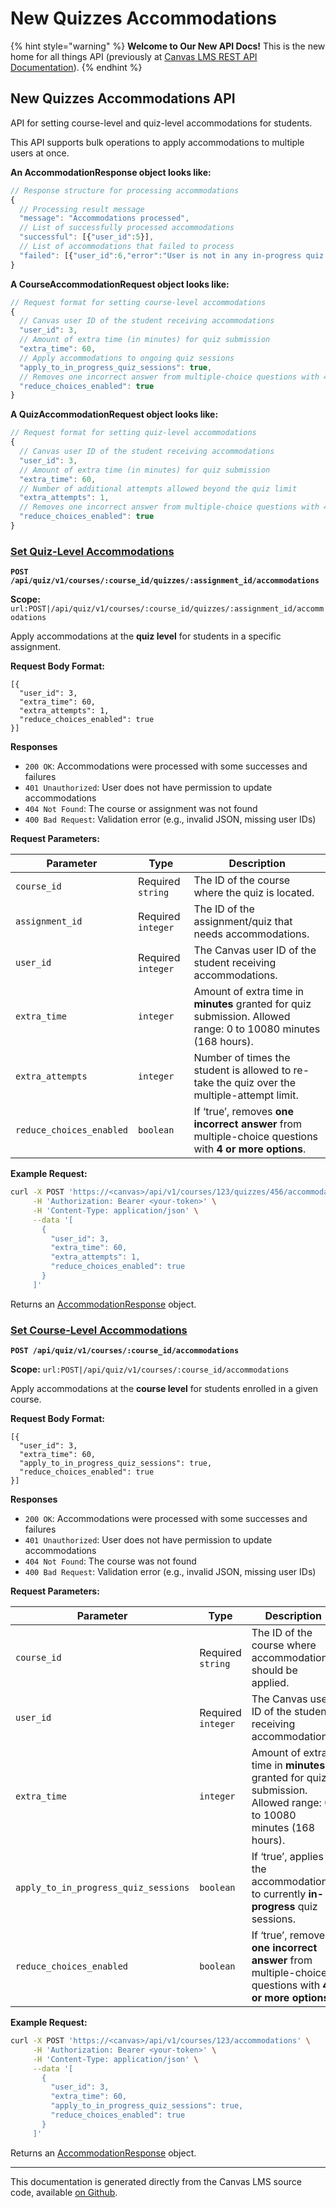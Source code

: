 # New Quizzes Accommodations

{% hint style="warning" %}
**Welcome to Our New API Docs!** This is the new home for all things API (previously at [Canvas LMS REST API Documentation](https://api.instructure.com)).
{% endhint %}

## New Quizzes Accommodations API

API for setting course-level and quiz-level accommodations for students.

This API supports bulk operations to apply accommodations to multiple users at once.

**An AccommodationResponse object looks like:**

```js
// Response structure for processing accommodations
{
  // Processing result message
  "message": "Accommodations processed",
  // List of successfully processed accommodations
  "successful": [{"user_id":5}],
  // List of accommodations that failed to process
  "failed": [{"user_id":6,"error":"User is not in any in-progress quiz sessions for course 3"}]
}
```

**A CourseAccommodationRequest object looks like:**

```js
// Request format for setting course-level accommodations
{
  // Canvas user ID of the student receiving accommodations
  "user_id": 3,
  // Amount of extra time (in minutes) for quiz submission
  "extra_time": 60,
  // Apply accommodations to ongoing quiz sessions
  "apply_to_in_progress_quiz_sessions": true,
  // Removes one incorrect answer from multiple-choice questions with 4+ choices
  "reduce_choices_enabled": true
}
```

**A QuizAccommodationRequest object looks like:**

```js
// Request format for setting quiz-level accommodations
{
  // Canvas user ID of the student receiving accommodations
  "user_id": 3,
  // Amount of extra time (in minutes) for quiz submission
  "extra_time": 60,
  // Number of additional attempts allowed beyond the quiz limit
  "extra_attempts": 1,
  // Removes one incorrect answer from multiple-choice questions with 4+ choices
  "reduce_choices_enabled": true
}
```

### [Set Quiz-Level Accommodations](#method.new_quizzes/accommodation_api.quiz_level_accommodations) <a href="#method.new_quizzes-accommodation_api.quiz_level_accommodations" id="method.new_quizzes-accommodation_api.quiz_level_accommodations"></a>

**`POST /api/quiz/v1/courses/:course_id/quizzes/:assignment_id/accommodations`**

**Scope:** `url:POST|/api/quiz/v1/courses/:course_id/quizzes/:assignment_id/accommodations`

Apply accommodations at the **quiz level** for students in a specific assignment.

**Request Body Format:**

```
[{
  "user_id": 3,
  "extra_time": 60,
  "extra_attempts": 1,
  "reduce_choices_enabled": true
}]
```

**Responses**

* `200 OK`: Accommodations were processed with some successes and failures
* `401 Unauthorized`: User does not have permission to update accommodations
* `404 Not Found`: The course or assignment was not found
* `400 Bad Request`: Validation error (e.g., invalid JSON, missing user IDs)

**Request Parameters:**

| Parameter                | Type               | Description                                                                                                     |
| ------------------------ | ------------------ | --------------------------------------------------------------------------------------------------------------- |
| `course_id`              | Required `string`  | The ID of the course where the quiz is located.                                                                 |
| `assignment_id`          | Required `integer` | The ID of the assignment/quiz that needs accommodations.                                                        |
| `user_id`                | Required `integer` | The Canvas user ID of the student receiving accommodations.                                                     |
| `extra_time`             | `integer`          | Amount of extra time in **minutes** granted for quiz submission. Allowed range: 0 to 10080 minutes (168 hours). |
| `extra_attempts`         | `integer`          | Number of times the student is allowed to re-take the quiz over the multiple-attempt limit.                     |
| `reduce_choices_enabled` | `boolean`          | If ‘true’, removes **one incorrect answer** from multiple-choice questions with **4 or more options**.          |

**Example Request:**

```bash
curl -X POST 'https://<canvas>/api/v1/courses/123/quizzes/456/accommodations' \
     -H 'Authorization: Bearer <your-token>' \
     -H 'Content-Type: application/json' \
     --data '[
       {
         "user_id": 3,
         "extra_time": 60,
         "extra_attempts": 1,
         "reduce_choices_enabled": true
       }
     ]'
```

Returns an [AccommodationResponse](#accommodationresponse) object.

### [Set Course-Level Accommodations](#method.new_quizzes/accommodation_api.course_level_accommodations) <a href="#method.new_quizzes-accommodation_api.course_level_accommodations" id="method.new_quizzes-accommodation_api.course_level_accommodations"></a>

**`POST /api/quiz/v1/courses/:course_id/accommodations`**

**Scope:** `url:POST|/api/quiz/v1/courses/:course_id/accommodations`

Apply accommodations at the **course level** for students enrolled in a given course.

**Request Body Format:**

```
[{
  "user_id": 3,
  "extra_time": 60,
  "apply_to_in_progress_quiz_sessions": true,
  "reduce_choices_enabled": true
}]
```

**Responses**

* `200 OK`: Accommodations were processed with some successes and failures
* `401 Unauthorized`: User does not have permission to update accommodations
* `404 Not Found`: The course was not found
* `400 Bad Request`: Validation error (e.g., invalid JSON, missing user IDs)

**Request Parameters:**

| Parameter                            | Type               | Description                                                                                                     |
| ------------------------------------ | ------------------ | --------------------------------------------------------------------------------------------------------------- |
| `course_id`                          | Required `string`  | The ID of the course where accommodations should be applied.                                                    |
| `user_id`                            | Required `integer` | The Canvas user ID of the student receiving accommodations.                                                     |
| `extra_time`                         | `integer`          | Amount of extra time in **minutes** granted for quiz submission. Allowed range: 0 to 10080 minutes (168 hours). |
| `apply_to_in_progress_quiz_sessions` | `boolean`          | If ‘true’, applies the accommodation to currently **in-progress** quiz sessions.                                |
| `reduce_choices_enabled`             | `boolean`          | If ‘true’, removes **one incorrect answer** from multiple-choice questions with **4 or more options**.          |

**Example Request:**

```bash
curl -X POST 'https://<canvas>/api/v1/courses/123/accommodations' \
     -H 'Authorization: Bearer <your-token>' \
     -H 'Content-Type: application/json' \
     --data '[
       {
         "user_id": 3,
         "extra_time": 60,
         "apply_to_in_progress_quiz_sessions": true,
         "reduce_choices_enabled": true
       }
     ]'
```

Returns an [AccommodationResponse](#accommodationresponse) object.

***

This documentation is generated directly from the Canvas LMS source code, available [on Github](https://github.com/instructure/canvas-lms).
